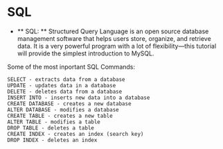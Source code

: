 # SQL

- ** SQL: ** Structured Query Language is an open source database management software that helps users store, organize, and retrieve data. It is a very powerful program with a lot of flexibility—this tutorial will provide the simplest introduction to MySQL.

Some of the most inportant SQL Commands:
```
SELECT - extracts data from a database
UPDATE - updates data in a database
DELETE - deletes data from a database
INSERT INTO - inserts new data into a database
CREATE DATABASE - creates a new database
ALTER DATABASE - modifies a database
CREATE TABLE - creates a new table
ALTER TABLE - modifies a table
DROP TABLE - deletes a table
CREATE INDEX - creates an index (search key)
DROP INDEX - deletes an index
```
